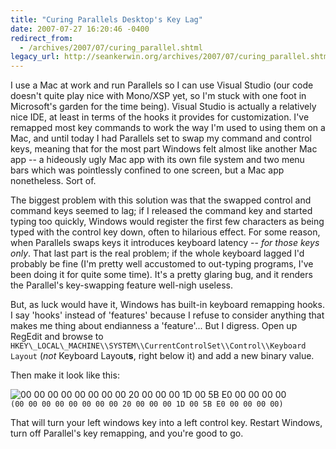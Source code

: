 ```yaml
---
title: "Curing Parallels Desktop's Key Lag"
date: 2007-07-27 16:20:46 -0400
redirect_from:
  - /archives/2007/07/curing_parallel.shtml
legacy_url: http://seankerwin.org/archives/2007/07/curing_parallel.shtml
---
```

I use a Mac at work and run Parallels so I can use Visual Studio (our code doesn't quite play nice with Mono/XSP yet, so I'm stuck with one foot in Microsoft's garden for the time being). Visual Studio is actually a relatively nice IDE, at least in terms of the hooks it provides for customization. I've remapped most key commands to work the way I'm used to using them on a Mac, and until today I had Parallels set to swap my command and control keys, meaning that for the most part Windows felt almost like another Mac app -- a hideously ugly Mac app with its own file system and two menu bars which was pointlessly confined to one screen, but a Mac app nonetheless. Sort of.  

The biggest problem with this solution was that the swapped control and command keys seemed to lag; if I released the command key and started typing too quickly, Windows would register the first few characters as being typed with the control key down, often to hilarious effect. For some reason, when Parallels swaps keys it introduces keyboard latency -- _for those keys only_. That last part is the real problem; if the whole keyboard lagged I'd probably be fine (I'm pretty well accustomed to out-typing programs, I've been doing it for quite some time). It's a pretty glaring bug, and it renders the Parallel's key-swapping feature well-nigh useless.  

But, as luck would have it, Windows has built-in keyboard remapping hooks. I say 'hooks' instead of 'features' because I refuse to consider anything that makes me thing about endianness a 'feature'... But I digress. Open up RegEdit and browse to `HKEY\_LOCAL\_MACHINE\\SYSTEM\\CurrentControlSet\\Control\\Keyboard Layout` (_not_ Keyboard Layout**s**, right below it) and add a new binary value.  

Then make it look like this:  

![00 00 00 00 00 00 00 00 20 00 00 00 1D 00 5B E0 00 00 00 00](/scancode.gif)  
`(00 00 00 00 00 00 00 00 20 00 00 00 1D 00 5B E0 00 00 00 00)`  

That will turn your left windows key into a left control key. Restart Windows, turn off Parallel's key remapping, and you're good to go.

